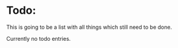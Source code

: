 # Todo:
This is going to be a list with all things which still need to be done.

Currently no todo entries.